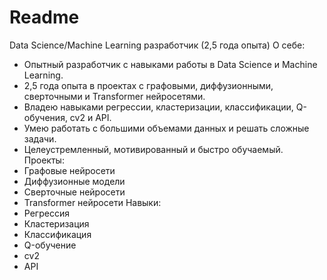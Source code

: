 # Readme
Data Science/Machine Learning разработчик (2,5 года опыта)
О себе:
 * Опытный разработчик с навыками работы в Data Science и Machine Learning.
 * 2,5 года опыта в проектах с графовыми, диффузионными, сверточными и Transformer нейросетями.
 * Владею навыками регрессии, кластеризации, классификации, Q-обучения, cv2 и API.
 * Умею работать с большими объемами данных и решать сложные задачи.
 * Целеустремленный, мотивированный и быстро обучаемый.
Проекты:
 * Графовые нейросети
 * Диффузионные модели
 * Сверточные нейросети
 * Transformer нейросети
Навыки:
 * Регрессия
 * Кластеризация
 * Классификация
 * Q-обучение
 * cv2
 * API

